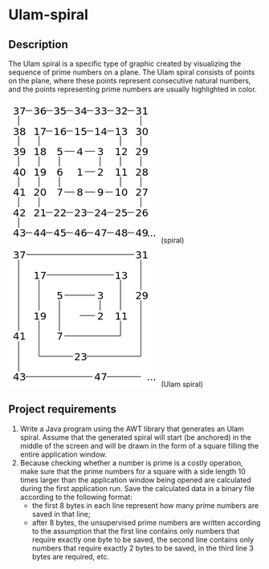 
# Ulam-spiral

## Description

The Ulam spiral is a specific type of graphic created by visualizing the sequence of
prime numbers on a plane. The Ulam spiral consists of points on the plane, where these
points represent consecutive natural numbers, and the points representing prime numbers
are usually highlighted in color.

![img.png](images/img.png) (spiral) 
![img_1.png](images/img_1.png) (Ulam spiral)

## Project requirements

1. Write a Java program using the AWT library that generates an Ulam spiral. Assume
that the generated spiral will start (be anchored) in the middle of the screen and will be
drawn in the form of a square filling the entire application window.
2. Because checking whether a number is prime is a costly operation, make sure that
the prime numbers for a square with a side length 10 times larger than the application
window being opened are calculated during the first application run. Save the calculated
data in a binary file according to the following format:
   * the first 8 bytes in each line represent how many prime numbers are saved in that
   line;
   * after 8 bytes, the unsupervised prime numbers are written according to the assumption that the first line contains only numbers that require exactly one byte to be
   saved, the second line contains only numbers that require exactly 2 bytes to be
   saved, in the third line 3 bytes are required, etc.